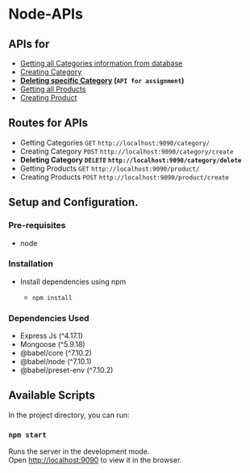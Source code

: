 # Node-APIs

## APIs for

- [Getting all Categories information from database](controllers/category.js#L4)
- [Creating Category](controllers/category.js#L21)
- **[Deleting specific Category](controllers/category.js#L38) (`API for assignment`)**
- [Getting all Products](controllers/product.js#L4)
- [Creating Product](controllers/product.js#L21)

## Routes for APIs

- Getting Categories `GET` `http://localhost:9090/category/`
- Creating Category `POST` `http://localhost:9090/category/create`
- **Deleting Category `DELETE` `http://localhost:9090/category/delete`**
- Getting Products `GET` `http://localhost:9090/product/`
- Creating Products `POST` `http://localhost:9090/product/create`

## Setup and Configuration. 

### Pre-requisites

* node

### Installation

* Install dependencies using npm

    - ```npm install```

### Dependencies Used

* Express Js (^4.17.1)
* Mongoose (^5.9.18)
* @babel/core (^7.10.2)
* @babel/node (^7.10.1)
* @babel/preset-env (^7.10.2)

## Available Scripts

In the project directory, you can run:

### `npm start`

Runs the server in the development mode.<br />
Open [http://localhost:9090](http://localhost:9090) to view it in the browser.